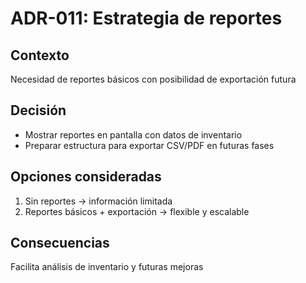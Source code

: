 # ADR-011: Estrategia de reportes


## Contexto
Necesidad de reportes básicos con posibilidad de exportación futura


## Decisión
- Mostrar reportes en pantalla con datos de inventario
- Preparar estructura para exportar CSV/PDF en futuras fases


## Opciones consideradas
1. Sin reportes → información limitada
2. Reportes básicos + exportación → flexible y escalable


## Consecuencias
Facilita análisis de inventario y futuras mejoras